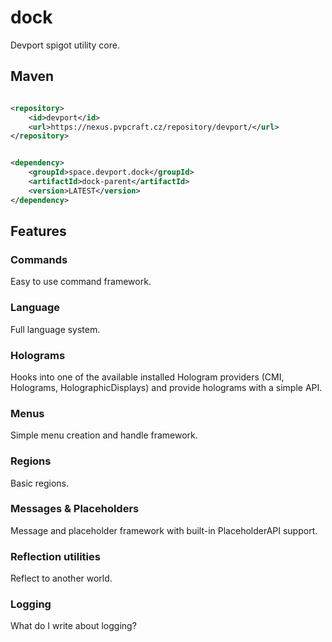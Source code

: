 # dock

Devport spigot utility core.

## Maven

```xml

<repository>
    <id>devport</id>
    <url>https://nexus.pvpcraft.cz/repository/devport/</url>
</repository>
```

```xml

<dependency>
    <groupId>space.devport.dock</groupId>
    <artifactId>dock-parent</artifactId>
    <version>LATEST</version>
</dependency>
```

## Features

### Commands

Easy to use command framework.

### Language

Full language system.

### Holograms

Hooks into one of the available installed Hologram providers (CMI, Holograms, HolographicDisplays) and provide holograms
with a simple API.

### Menus

Simple menu creation and handle framework.

### Regions

Basic regions.

### Messages & Placeholders

Message and placeholder framework with built-in PlaceholderAPI support.

### Reflection utilities

Reflect to another world.

### Logging

What do I write about logging?
